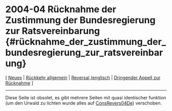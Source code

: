 # 2004-04 Rücknahme der Zustimmung der Bundesregierung zur Ratsvereinbarung {#rücknahme_der_zustimmung_der_bundesregierung_zur_ratsvereinbarung}

\[ [ Neues](SwpatcninoDe "wikilink") \| [ Rückkehr
allgemein](ConsRevers04De "wikilink") \| [ Reversal
(englisch](ConsRevers04En "wikilink") \| [ Dringender Appell zur
Rücknahme](LtrCons0406De "wikilink") \]

------------------------------------------------------------------------

Diese Seite ist obsolet, es gibt mehrere Seiten mit quasi identischer
funktion (um den Urwald zu lichten wurde alles auf
[ConsRevers04De](ConsRevers04De "wikilink")) verschoben.
